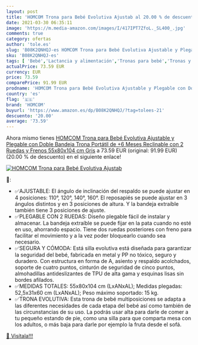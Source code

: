 ```yaml
---
layout: post
title: 'HOMCOM Trona para Bebé Evolutiva Ajustab al 20.00 % de descuento'
date: 2021-03-30 06:35:11
image: 'https://m.media-amazon.com/images/I/417IPT7ZfoL._SL400_.jpg'
comments: true
category: ofertas
author: 'tole.es'
slug: 'B08K2QNHQJ-es HOMCOM Trona para Bebé Evolutiva Ajustable y Plegable con...'
sku: 'B08K2QNHQJ-es'
tags: [ 'Bebé','Lactancia y alimentación','Tronas para bebé','Tronas y asientos','bebé','homcom','trona', ]
actualPrice: 73.59 EUR
currency: EUR
price: 73.59
comparePrice: 91.99 EUR
prodname: 'HOMCOM Trona para Bebé Evolutiva Ajustable y Plegable con Doble Bandeja Trona Portátil de +6 Meses Reclinable con 2 Ruedas y Frenos 55x80x104 cm Gris'
country: 'es'
flag: '🇪🇸'
brand: 'HOMCOM'
buyurl: 'https://www.amazon.es/dp/B08K2QNHQJ/?tag=tolees-21'
descuento: '20.00'
average: '73.59'
---
```


Ahora mismo tienes [HOMCOM Trona para Bebé Evolutiva Ajustable y Plegable con Doble Bandeja Trona Portátil de +6 Meses Reclinable con 2 Ruedas y Frenos 55x80x104 cm Gris](https://www.amazon.es/dp/B08K2QNHQJ/?tag=tolees-21) a 73.59 EUR (original: 91.99 EUR) (20.00 %  de descuento) en el siguiente enlace!

[![HOMCOM Trona para Bebé Evolutiva Ajustab](https://m.media-amazon.com/images/I/417IPT7ZfoL._SL400_.jpg)](https://www.amazon.es/dp/B08K2QNHQJ/?tag=tolees-21)

🔎:

- ✅AJUSTABLE: El ángulo de inclinación del respaldo se puede ajustar en 4 posiciones: 110°, 120°, 140°, 160°. El reposapiés se puede ajustar en 3 ángulos distintos y en 3 posiciones de altura. Y la bandeja extraíble también tiene 3 posiciones de ajuste.
- ✅PLEGABLE CON 2 RUEDAS: Diseño plegable fácil de instalar y almacenar. La bandeja extraíble se puede fijar en la pata cuando no esté en uso, ahorrando espacio. Tiene dos ruedas posteriores con freno para facilitar el movimiento y a la vez poder bloquearlo cuando sea necesario.
- ✅SEGURA Y CÓMODA: Está silla evolutiva está diseñada para garantizar la seguridad del bebé, fabricada en metal y PP no tóxico, seguro y duradero. Con estructura en forma de A, asiento y respaldo acolchados, soporte de cuatro puntos, cinturón de seguridad de cinco puntos, almohadillas antideslizantes de TPU de alta gama y esquinas lisas sin bordes afilados.
- ✅MEDIDAS TOTALES: 55x80x104 cm (LxANxAL); Medidas plegadas: 52,5x31x60 cm (LxANxAL); Peso máximo soportado: 15 kg.
- ✅TRONA EVOLUTIVA: Esta trona de bebé multiposiciones se adapta a las diferentes necesidades de cada etapa del bebé así como también de las circunstancias de su uso. La podrás usar alta para darle de comer a tu pequeño estando de pie, como una silla para que comparta mesa con los adultos, o más baja para darle por ejemplo la fruta desde el sofá.

[🛒 Visítala!!!](https://www.amazon.es/dp/B08K2QNHQJ/?tag=tolees-21)
